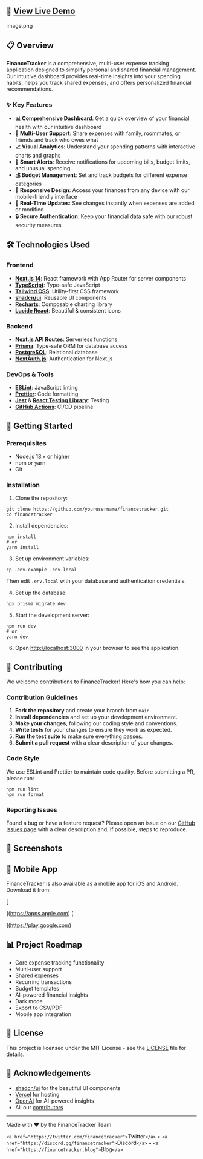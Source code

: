 
## 🚀 [View Live Demo](https://finance-tracker-orpin-rho.vercel.app/)

image.png

## 📋 Overview

**FinanceTracker** is a comprehensive, multi-user expense tracking application designed to simplify personal and shared financial management. Our intuitive dashboard provides real-time insights into your spending habits, helps you track shared expenses, and offers personalized financial recommendations.

### ✨ Key Features

- **📊 Comprehensive Dashboard**: Get a quick overview of your financial health with our intuitive dashboard
- **👥 Multi-User Support**: Share expenses with family, roommates, or friends and track who owes what
- **📈 Visual Analytics**: Understand your spending patterns with interactive charts and graphs
- **🔔 Smart Alerts**: Receive notifications for upcoming bills, budget limits, and unusual spending
- **💰 Budget Management**: Set and track budgets for different expense categories
- **📱 Responsive Design**: Access your finances from any device with our mobile-friendly interface
- **🔄 Real-Time Updates**: See changes instantly when expenses are added or modified
- **🔒 Secure Authentication**: Keep your financial data safe with our robust security measures






## 🛠️ Technologies Used

### Frontend

- **[Next.js 14](https://nextjs.org/)**: React framework with App Router for server components
- **[TypeScript](https://www.typescriptlang.org/)**: Type-safe JavaScript
- **[Tailwind CSS](https://tailwindcss.com/)**: Utility-first CSS framework
- **[shadcn/ui](https://ui.shadcn.com/)**: Reusable UI components
- **[Recharts](https://recharts.org/)**: Composable charting library
- **[Lucide React](https://lucide.dev/)**: Beautiful & consistent icons


### Backend

- **[Next.js API Routes](https://nextjs.org/docs/api-routes/introduction)**: Serverless functions
- **[Prisma](https://www.prisma.io/)**: Type-safe ORM for database access
- **[PostgreSQL](https://www.postgresql.org/)**: Relational database
- **[NextAuth.js](https://next-auth.js.org/)**: Authentication for Next.js


### DevOps & Tools

- **[ESLint](https://eslint.org/)**: JavaScript linting
- **[Prettier](https://prettier.io/)**: Code formatting
- **[Jest](https://jestjs.io/)** & **[React Testing Library](https://testing-library.com/docs/react-testing-library/intro/)**: Testing
- **[GitHub Actions](https://github.com/features/actions)**: CI/CD pipeline


## 🚀 Getting Started

### Prerequisites

- Node.js 18.x or higher
- npm or yarn
- Git


### Installation

1. Clone the repository:

```shellscript
git clone https://github.com/yourusername/financetracker.git
cd financetracker
```


2. Install dependencies:

```shellscript
npm install
# or
yarn install
```


3. Set up environment variables:

```shellscript
cp .env.example .env.local
```

Then edit `.env.local` with your database and authentication credentials.


4. Set up the database:

```shellscript
npx prisma migrate dev
```


5. Start the development server:

```shellscript
npm run dev
# or
yarn dev
```


6. Open [http://localhost:3000](http://localhost:3000) in your browser to see the application.


## 🤝 Contributing

We welcome contributions to FinanceTracker! Here's how you can help:

### Contribution Guidelines

1. **Fork the repository** and create your branch from `main`.
2. **Install dependencies** and set up your development environment.
3. **Make your changes**, following our coding style and conventions.
4. **Write tests** for your changes to ensure they work as expected.
5. **Run the test suite** to make sure everything passes.
6. **Submit a pull request** with a clear description of your changes.


### Code Style

We use ESLint and Prettier to maintain code quality. Before submitting a PR, please run:

```shellscript
npm run lint
npm run format
```

### Reporting Issues

Found a bug or have a feature request? Please open an issue on our [GitHub Issues page](https://github.com/yourusername/financetracker/issues) with a clear description and, if possible, steps to reproduce.

## 📸 Screenshots

## 📱 Mobile App

FinanceTracker is also available as a mobile app for iOS and Android. Download it from:

[

](https://apps.apple.com)
[

](https://play.google.com)

## 📊 Project Roadmap

- Core expense tracking functionality
- Multi-user support
- Shared expenses
- Recurring transactions
- Budget templates
- AI-powered financial insights
- Dark mode
- Export to CSV/PDF
- Mobile app integration


## 📄 License

This project is licensed under the MIT License - see the [LICENSE](LICENSE) file for details.

## 🙏 Acknowledgements

- [shadcn/ui](https://ui.shadcn.com/) for the beautiful UI components
- [Vercel](https://vercel.com/) for hosting
- [OpenAI](https://openai.com/) for AI-powered insights
- All our [contributors](https://github.com/yourusername/financetracker/graphs/contributors)


---

Made with ❤️ by the FinanceTracker Team



`<a href="https://twitter.com/financetracker">`Twitter`</a>` •
`<a href="https://discord.gg/financetracker">`Discord`</a>` •
`<a href="https://financetracker.blog">`Blog`</a>`